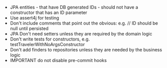 - JPA entities - that have DB generated IDs - should not have a constructor that has an ID parameter
- Use assert4j for testing
- Don't include comments that point out the obvious: e.g. // ID should be null until persisted
- JPA Don't need setters unless they are required by the domain logic
- Don't write tests for constructors, e.g. testTravelerWithNoArgsConstructor
- Don't add finders to repositories unless they are needed by the business logic
- IMPORTANT do not disable pre-commit hooks